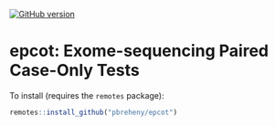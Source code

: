 [![GitHub version](https://img.shields.io/static/v1?label=GitHub&message=0.4.2&color=blue&logo=github)](https://github.com/pbreheny/epcot)

# epcot: Exome-sequencing Paired Case-Only Tests

To install (requires the `remotes` package):

```r
remotes::install_github("pbreheny/epcot")
```
